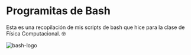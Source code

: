 # Programitas de Bash

Esta es una recopilación de mis scripts de bash que hice para la clase de Física Computacional. :nerd_face:

![bash-logo](https://blog.desdelinux.net/wp-content/uploads/2019/01/bash-logo.jpg)
